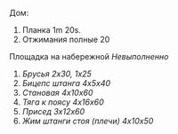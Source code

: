 Дом:
1. Планка 1m 20s.
2. Отжимания полные 20

Площадка на набережной *Невыполненно*
1. *Брусья 2x30, 1x25*
2. *Бицепс штанга 4x5x40*
3. *Становая 4x10x60*
4. *Тяга к поясу 4x16x60*
5. *Присед 3x12x60*
6. *Жим штанги стоя (плечи) 4x10x50*